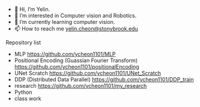 - 👋 Hi, I’m Yelin.
- 👀 I’m interested in Computer vision and Robotics.
- 🌱 I’m currently learning computer vision.
- 📫 How to reach me yelin.cheon@stonybrook.edu

Repository list
- MLP  https://github.com/ycheon1101/MLP
- Positional Encoding (Guassian Fourier Transform)  https://github.com/ycheon1101/positionalEncoding
- UNet Scratch  https://github.com/ycheon1101/UNet_Scratch
- DDP (Distributed Data Parallel)  https://github.com/ycheon1101/DDP_train
- research  https://github.com/ycheon1101/my_research
- Python  <Private>
- class work  <Private>

<!---
ycheon1101/ycheon1101 is a ✨ special ✨ repository because its `README.md` (this file) appears on your GitHub profile.
You can click the Preview link to take a look at your changes.
--->
